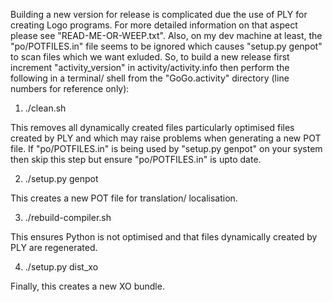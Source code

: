 Building a new version for release is complicated due the use of PLY 
for creating Logo programs. For more detailed information on that 
aspect please see "READ-ME-OR-WEEP.txt". Also, on my dev machine at 
least, the "po/POTFILES.in" file seems to be ignored which causes 
"setup.py genpot" to scan files which we want exluded. So, to build a
new release first increment "activity_version" in activity/activity.info
then perform the following in a terminal/ shell from the "GoGo.activity"
directory (line numbers for reference only):

1) ./clean.sh

This removes all dynamically created files particularly optimised files 
created by PLY and which may raise problems when generating a new POT 
file. If "po/POTFILES.in" is being used by "setup.py genpot" on your 
system then skip this step but ensure "po/POTFILES.in" is upto date.
 
2) ./setup.py genpot

This creates a new POT file for translation/ localisation.

3) ./rebuild-compiler.sh

This ensures Python is not optimised and that files dynamically 
created by PLY are regenerated.
 
4) ./setup.py dist_xo

Finally, this creates a new XO bundle.
